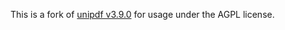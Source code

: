 This is a fork of [unipdf v3.9.0](https://github.com/unidoc/unipdf) for usage under the AGPL license.